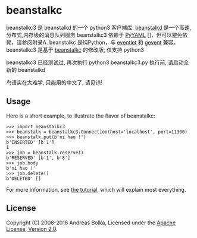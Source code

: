 beanstalkc
==========

beanstalkc3 是 beanstalkd 的一个 python3 客户端库. 
[beanstalkd][] 是一个高速,分布式,内存级的消息队列服务
beanstalkc3 依赖于 [PyYAML] []，但可以避免依赖，请参阅附录A.
beanstalkc 是纯Python，与 [eventlet][] 和 [gevent][] 兼容。
beanstalkc3 是基于 [beanstalkc][] 的修改版, 仅支持 python3

beanstalkc3 已经测试过, 再次执行
python3 beanstalkc3.py
执行前, 请启动全新的 beanstalkd 

鸟语实在太难学, 只能用的中文了, 请见谅!

[beanstalkd]: http://kr.github.com/beanstalkd/
[eventlet]: http://eventlet.net/
[gevent]: http://www.gevent.org/
[PyYAML]: http://pyyaml.org/
[beanstalkc]: http://github.com/earl/beanstalkc


Usage
-----

Here is a short example, to illustrate the flavor of beanstalkc:

    >>> import beanstalkc3
    >>> beanstalk = beanstalkc3.Connection(host='localhost', port=11300)
    >>> beanstalk.put(b'ni hao !')
    b'INSERTED' [b'1']
    1
    >>> job = beanstalk.reserve()
    b'RESERVED' [b'1', b'8']
    >>> job.body
    b'ni hao !'
    >>> job.delete()
    b'DELETED' []

For more information, see [the tutorial](TUTORIAL.mkd), which will explain most
everything.


License
-------

Copyright (C) 2008-2016 Andreas Bolka, Licensed under the [Apache License,
Version 2.0][license].

[license]: http://www.apache.org/licenses/LICENSE-2.0
